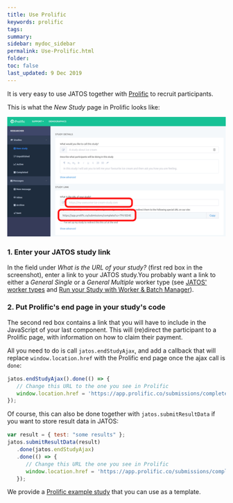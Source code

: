 ```yaml
---
title: Use Prolific 
keywords: prolific
tags:
summary:
sidebar: mydoc_sidebar
permalink: Use-Prolific.html
folder:
toc: false
last_updated: 9 Dec 2019
---
```


It is very easy to use JATOS together with [Prolific](https://www.prolific.co/) to recruit participants. 

This is what the _New Study_ page in Prolific looks like:

![Prolific screenshot](images/Screenshot_Prolific_create_study.png)


### 1. Enter your JATOS study link

In the field under _What is the URL of your study?_ (first red box in the screenshot), enter a link to your JATOS study.You probably want a link to either a _General Single_ or a _General Multiple_ worker type (see [JATOS' worker types](Worker-Types.html) and [Run your Study with Worker & Batch Manager](Run-your-Study-with-Worker-and-Batch-Manager.html)).


### 2. Put Prolific's end page in your study's code

The second red box contains a link that you will have to include in the JavaScript of your last component. This will (re)direct the participant to a Prolific page, with information on how to claim their payment. 

All you need to do is call `jatos.endStudyAjax`, and add a callback that will replace `window.location.href` with the Prolific end page once the ajax call is `done`:

```JavaScript
jatos.endStudyAjax().done(() => {
   // Change this URL to the one you see in Prolific
   window.location.href = 'https://app.prolific.co/submissions/complete?cc=7F61EE4E'
});
```

Of course, this can also be done together with `jatos.submitResultData` if you want to store result data in JATOS:

```JavaScript
var result = { test: "some results" };
jatos.submitResultData(result)
   .done(jatos.endStudyAjax)
   .done(() => {
      // Change this URL the one you see in Prolific
      window.location.href = 'https://app.prolific.co/submissions/complete?cc=7F61EE4E'
   });
```

We provide a [Prolific example study](https://github.com/JATOS/JATOS_examples/raw/master/examples/prolific_example.zip) that you can use as a template.

